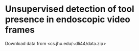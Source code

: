 # Unsupervised detection of tool presence in endoscopic video frames

Download data from <cs.jhu.edu/~dli44/data.zip>
